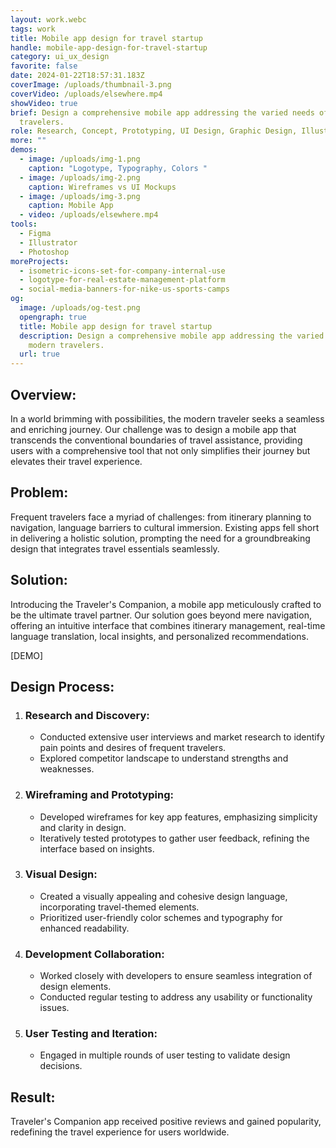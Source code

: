 ```yaml
---
layout: work.webc
tags: work
title: Mobile app design for travel startup
handle: mobile-app-design-for-travel-startup
category: ui_ux_design
favorite: false
date: 2024-01-22T18:57:31.183Z
coverImage: /uploads/thumbnail-3.png
coverVideo: /uploads/elsewhere.mp4
showVideo: true
brief: Design a comprehensive mobile app addressing the varied needs of modern
  travelers.
role: Research, Concept, Prototyping, UI Design, Graphic Design, Illustration.
more: ""
demos:
  - image: /uploads/img-1.png
    caption: "Logotype, Typography, Colors "
  - image: /uploads/img-2.png
    caption: Wireframes vs UI Mockups
  - image: /uploads/img-3.png
    caption: Mobile App
  - video: /uploads/elsewhere.mp4
tools:
  - Figma
  - Illustrator
  - Photoshop
moreProjects:
  - isometric-icons-set-for-company-internal-use
  - logotype-for-real-estate-management-platform
  - social-media-banners-for-nike-us-sports-camps
og:
  image: /uploads/og-test.png
  opengraph: true
  title: Mobile app design for travel startup
  description: Design a comprehensive mobile app addressing the varied needs of
    modern travelers.
  url: true
---
```

## Overview:

In a world brimming with possibilities, the modern traveler seeks a seamless and enriching journey. Our challenge was to design a mobile app that transcends the conventional boundaries of travel assistance, providing users with a comprehensive tool that not only simplifies their journey but elevates their travel experience.

## Problem:

Frequent travelers face a myriad of challenges: from itinerary planning to navigation, language barriers to cultural immersion. Existing apps fell short in delivering a holistic solution, prompting the need for a groundbreaking design that integrates travel essentials seamlessly.

## Solution:

Introducing the Traveler's Companion, a mobile app meticulously crafted to be the ultimate travel partner. Our solution goes beyond mere navigation, offering an intuitive interface that combines itinerary management, real-time language translation, local insights, and personalized recommendations.

\[DEMO]

## Design Process:

1. ### Research and Discovery:

   * Conducted extensive user interviews and market research to identify pain points and desires of frequent travelers.
   * Explored competitor landscape to understand strengths and weaknesses.
2. ### Wireframing and Prototyping:

   * Developed wireframes for key app features, emphasizing simplicity and clarity in design.
   * Iteratively tested prototypes to gather user feedback, refining the interface based on insights.
3. ### Visual Design:

   * Created a visually appealing and cohesive design language, incorporating travel-themed elements.
   * Prioritized user-friendly color schemes and typography for enhanced readability.
4. ### Development Collaboration:

   * Worked closely with developers to ensure seamless integration of design elements.
   * Conducted regular testing to address any usability or functionality issues.
5. ### User Testing and Iteration:

   * Engaged in multiple rounds of user testing to validate design decisions.

## Result:

Traveler's Companion app received positive reviews and gained popularity, redefining the travel experience for users worldwide.